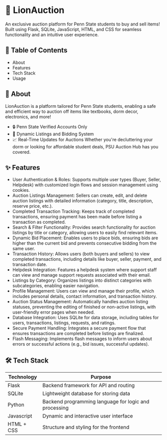 # 🦁 LionAuction

An exclusive auction platform for Penn State students to buy and sell items! Built using Flask, SQLite, JavaScript, HTML, and CSS for seamless functionality and an intuitive user experience.

## 📖 Table of Contents

- About
- Features
- Tech Stack
- Usage

## 📜 About

LionAuction is a platform tailored for Penn State students, enabling a safe and efficient way to auction off items like textbooks, dorm decor, electronics, and more!

- 🔒 Penn State Verified Accounts Only
- 🛒 Dynamic Listings and Bidding System
- 📈 Real-Time Updates for Auctions
Whether you're decluttering your dorm or looking for affordable student deals, PSU Auction Hub has you covered.


## ✨ Features

- User Authentication & Roles: Supports multiple user types (Buyer, Seller, Helpdesk) with customized login flows and session management using cookies.
- Auction Listings Management: Sellers can create, edit, and delete auction listings with detailed information (category, title, description, reserve price, etc.).
- Completed Transaction Tracking: Keeps track of completed transactions, ensuring payment has been made before listing a transaction as completed.
- Search & Filter Functionality: Provides search functionality for auction listings by title or category, allowing users to easily find relevant items.
- Dynamic Bid Placement: Enables users to place bids, ensuring bids are higher than the current bid and prevents consecutive bidding from the same user.
- Transaction History: Allows users (both buyers and sellers) to view completed transactions, including details like buyer, seller, payment, and transaction date.
- Helpdesk Integration: Features a helpdesk system where support staff can view and manage support requests associated with their email.
- Listings by Category: Organizes listings into distinct categories with subcategories, enabling easier navigation.
- Profile Management: Users can view and manage their profile, which includes personal details, contact information, and transaction history.
- Auction Status Management: Automatically handles auction listing statuses, preventing the editing of finished or non-active listings, with user-friendly error pages when needed.
- Database Integration: Uses SQLite for data storage, including tables for users, transactions, listings, requests, and ratings.
- Secure Payment Handling: Integrates a secure payment flow that ensures transactions are completed before listings are finalized.
- Flash Messaging: Implements flash messages to inform users about errors or successful actions (e.g., bid issues, successful updates).

## 🛠 Tech Stack

| Technology | Purpose| 
|-----------------|-----------------|
| Flask | 	Backend framework for API and routing  |
| SQLite | Lightweight database for storing data   | 
| Python  | Backend programming language for logic and processing  |
| Javascript  | Dynamic and interactive user interface  |
| HTML + CSS  | Structure and styling for the frontend  |

